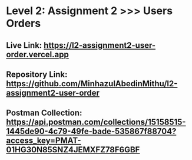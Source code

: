 # Level 2: Assignment 2 >>> Users Orders

## Live Link: https://l2-assignment2-user-order.vercel.app

## Repository Link: https://github.com/MinhazulAbedinMithu/l2-assignment2-user-order

## Postman Collection: https://api.postman.com/collections/15158515-1445de90-4c79-49fe-bade-535867f88704?access_key=PMAT-01HG30N85SNZ4JEMXFZ78F6GBF
